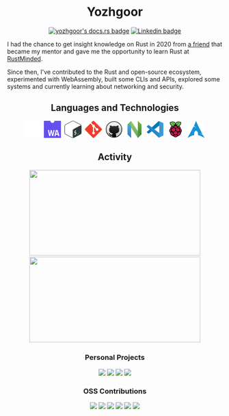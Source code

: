<h1 align="center">Yozhgoor</h1>

<div id="badges" align="center">
  <a href="https://yozhgoor.github.io"><img
    src="https://shields.io/badge/docs.rs-blue?style=for-the-badge&logo=ReadtheDocs&logoColor=white"
    alt="yozhgoor's docs.rs badge"
  /></a>
  <a href="https://www.linkedin.com/in/yohan-boogaert-1a71a7230"><img
    src="https://img.shields.io/badge/LinkedIn-blue?style=for-the-badge&logo=linkedin&logoColor=white"
    alt="Linkedin badge"
  /></a>
</div>

I had the chance to get insight knowledge on Rust in 2020 from
[a friend](https://github.com/cecton) that became my mentor and gave me the
opportunity to learn Rust at [RustMinded](https://github.com/rustminded).

Since then, I've contributed to the Rust and open-source ecosystem, 
experimented with WebAssembly, built some CLIs and APIs, explored some
systems and currently learning about networking and security.

<h2 align="center">Languages and Technologies</h2>

<div id="icons" align="center">
  <a href="https://www.rust-lang.org/"><img
    src="img/rust.svg"
    title="Rust"
    alt="Rust Programming Language icon"
    width="40"
    height="40"
  /></a>&nbsp;
  <a href="https://webassembly.org/"><img
      src="img/web-assembly.svg"
      title="WebAssembly"
      alt="WebAssembly icon"
      width="40"
      height="40"
  /></a>&nbsp;
  <a href="https://www.gnu.org/software/bash/"><img
    src="img/bash.svg"
    title="Bash"
    alt="Bash icon"
    width="40"
    height="40"
  /></a>&nbsp;
  <a href="https://git-scm.com/"><img
    src="img/git.svg"
    title="Git"
    alt="Git icon"
    width="40"
    height="40"
  /></a>&nbsp;
  <a href="https://github.com/"><img
    src="img/github.svg"
    title="GitHub"
    alt="GitHub icon"
    width="40"
    height="40"
  /></a>&nbsp;
  <a href="https://neovim.io/"><img
    src="img/neovim.svg"
    title="Neovim"
    alt="Neovim icon"
    width="40"
    height="40"
  /></a>&nbsp;
  <a href="https://code.visualstudio.com/"><img
    src="img/vscode.svg"
    title="VS Code"
    alt="VS Code icon"
    width="40"
    height="40"
  /></a>&nbsp;
  <a href="https://www.raspberrypi.org/"><img
    src="img/raspberry-pi.svg"
    title="Raspberry Pi"
    alt="Raspberry Pi icon"
    width="40"
    height="40"
  /></a>&nbsp;
  <a href="https://archlinux.org/"><img
    src="img/arch-linux.svg"
    title="Arch Linux"
    alt="Arch Linux icon"
    width="40"
    height="40"
  /></a>&nbsp;
</div>

<h2 align="center">Activity</h2>

<div id="activity" align="center">
  <img
    width="400"
    height="200"
    src="https://github-readme-stats.vercel.app/api/top-langs/?username=yozhgoor&theme=codeSTACKr&title_color=57a5fd&hide=css,html"
  >
  <img
    width="400"
    height="200"
    src="https://github-readme-stats.vercel.app/api?username=yozhgoor&count_private=true&show_icons=true&include_all_commits=true&hide_rank=true&hide_title=true&hide=issues&theme=codeSTACKr&icon_color=6a727b"
  >
</div>

<h3 align="center">Personal Projects</h3>

<div id="perso" align="center">
  <a href="https://github.com/yozhgoor/cargo-temp"><img
    src="https://github-readme-stats.vercel.app/api/pin/?username=yozhgoor&repo=cargo-temp&theme=codeSTACKr&title_color=57a5fd&icon_color=6a727b"
  /></a>
  <a href="https://github.com/Yozhgoor/yewprint-playground"><img
    src="https://github-readme-stats.vercel.app/api/pin/?username=yozhgoor&repo=yewprint-playground&theme=codeSTACKr&title_color=57a5fd&icon_color=6a727b"
  /></a>
  <a href="https://github.com/yozhgoor/CreateProcessW"><img
    src="https://github-readme-stats.vercel.app/api/pin/?username=yozhgoor&repo=CreateProcessW&theme=codeSTACKr&title_color=57a5fd&icon_color=6a727b"
  /></a>
  <a href="https://github.com/yozhgoor/cargo-flow"><img
    src="https://github-readme-stats.vercel.app/api/pin/?username=yozhgoor&repo=cargo-flow&theme=codeSTACKr&title_color=67a5fd&icon_color=6a727b"
  /></a>
</div>

<h3 align="center">OSS Contributions</h3>

<div id="perso" align="center">
  <a href="https://github.com/rustminded/xtask-wasm"><img
    src="https://github-readme-stats.vercel.app/api/pin/?username=rustminded&repo=xtask-wasm&show_owner=true&theme=codeSTACKr&title_color=57a5fd&icon_color=6a727b"
  /></a>
  <a href="https://github.com/rustminded/xtask-watch"><img
    src="https://github-readme-stats.vercel.app/api/pin/?username=rustminded&repo=xtask-watch&show_owner=true&theme=codeSTACKr&title_color=57a5fd&icon_color=6a727b"
  /></a>
  <a href="https://github.com/yewprint/yewprint"><img
    src="https://github-readme-stats.vercel.app/api/pin/?username=yewprint&repo=yewprint&show_owner=true&theme=codeSTACKr&title_color=57a5fd&icon_color=6a727b"
  /></a>
  <a href="https://github.com/chronotope/chrono"><img
    src="https://github-readme-stats.vercel.app/api/pin/?username=chronotope&repo=chrono&show_owner=true&theme=codeSTACKr&title_color=57a5fd&icon_color=6a727b"
  /></a>
  <a href="https://github.com/cargo-generate/cargo-generate"><img
    src="https://github-readme-stats.vercel.app/api/pin/?username=cargo-generate&repo=cargo-generate&show_owner=true&theme=codeSTACKr&title_color=57a5fd&icon_color=6a727b"
  /></a>
  <a href="https://github.com/GuillaumeGomez/sysinfo"><img
    src="https://github-readme-stats.vercel.app/api/pin/?username=GuillaumeGomez&repo=sysinfo&show_owner=true&theme=codeSTACKr&title_color=57a5fd&icon_color=6a727b"
  /></a>
</div>
